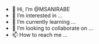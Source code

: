 - 👋 Hi, I’m @MSANIRABE
- 👀 I’m interested in ...
- 🌱 I’m currently learning ...
- 💞️ I’m looking to collaborate on ...
- 📫 How to reach me ...

<!---
MSANIRABE/MSANIRABE is a ✨ special ✨ repository because its `README.md` (this file) appears on your GitHub profile.
You can click the Preview link to take a look at your changes.
--->
